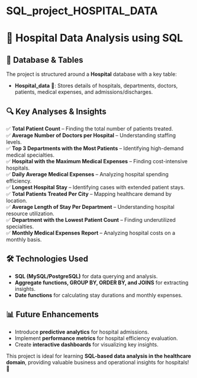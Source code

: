 # SQL_project_HOSPITAL_DATA

# 🏥 Hospital Data Analysis using SQL  

## 📂 Database & Tables  
The project is structured around a **Hospital** database with a key table:  
- **Hospital_data** 🏨: Stores details of hospitals, departments, doctors, patients, medical expenses, and admissions/discharges.  

## 🔍 Key Analyses & Insights  
✅ **Total Patient Count** – Finding the total number of patients treated.  
✅ **Average Number of Doctors per Hospital** – Understanding staffing levels.  
✅ **Top 3 Departments with the Most Patients** – Identifying high-demand medical specialties.  
✅ **Hospital with the Maximum Medical Expenses** – Finding cost-intensive hospitals.  
✅ **Daily Average Medical Expenses** – Analyzing hospital spending efficiency.  
✅ **Longest Hospital Stay** – Identifying cases with extended patient stays.  
✅ **Total Patients Treated Per City** – Mapping healthcare demand by location.  
✅ **Average Length of Stay Per Department** – Understanding hospital resource utilization.  
✅ **Department with the Lowest Patient Count** – Finding underutilized specialties.  
✅ **Monthly Medical Expenses Report** – Analyzing hospital costs on a monthly basis.  

## 🛠️ Technologies Used  
- **SQL (MySQL/PostgreSQL)** for data querying and analysis.  
- **Aggregate functions, GROUP BY, ORDER BY, and JOINS** for extracting insights.  
- **Date functions** for calculating stay durations and monthly expenses.  

## 📊 Future Enhancements  
- Introduce **predictive analytics** for hospital admissions.  
- Implement **performance metrics** for hospital efficiency evaluation.  
- Create **interactive dashboards** for visualizing key insights.  

This project is ideal for learning **SQL-based data analysis in the healthcare domain**, providing valuable business and operational insights for hospitals! 🚀  
